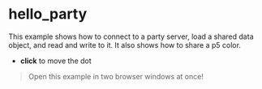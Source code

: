 # hello_party

This example shows how to connect to a party server, load a shared data object, and read and write to it. It also shows how to share a p5 color.

- **click** to move the dot

> Open this example in two browser windows at once!
